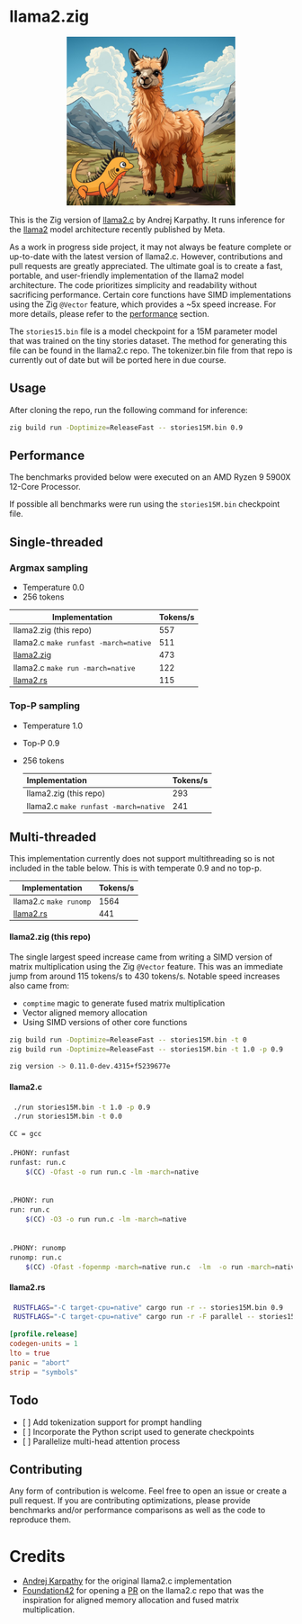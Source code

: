 # llama2.zig

<p align="center">
  <img src="assets/llama_and_ziggy.jpg" width="300" height="300" alt="Cute Llama">
</p>

This is the Zig version of [llama2.c](https://github.com/karpathy/llama2.c) by
Andrej Karpathy. It runs inference for the
[llama2](https://github.com/facebookresearch/llama) model architecture recently
published by Meta.

As a work in progress side project, it may not always be feature complete or
up-to-date with the latest version of llama2.c. However, contributions and pull
requests are greatly appreciated. The ultimate goal is to create a fast,
portable, and user-friendly implementation of the llama2 model architecture.
The code prioritizes simplicity and readability without sacrificing
performance. Certain core functions have SIMD implementations using the Zig
`@Vector` feature, which provides a ~5x speed increase. For more details,
please refer to the [performance](#performance) section.

The `stories15.bin` file is a model checkpoint for a 15M parameter model that
was trained on the tiny stories dataset. The method for generating this file
can be found in the llama2.c repo. The tokenizer.bin file from that repo is
currently out of date but will be ported here in due course.

## Usage

After cloning the repo, run the following command for inference:

```sh
zig build run -Doptimize=ReleaseFast -- stories15M.bin 0.9
```

## Performance

The benchmarks provided below were executed on an AMD Ryzen 9 5900X 12-Core
Processor.

If possible all benchmarks were run using the `stories15M.bin` checkpoint file.

## Single-threaded

### Argmax sampling

- Temperature 0.0
- 256 tokens

| Implementation                                      | Tokens/s |
| --------------------------------------------------- | -------- |
| llama2.zig (this repo)                              | 557      |
| llama2.c `make runfast -march=native`               | 511      |
| [llama2.zig](https://github.com/clebert/llama2.zig) | 473      |
| llama2.c `make run -march=native`                   | 122      |
| [llama2.rs](https://github.com/gaxler/llama2.rs)    | 115      |

### Top-P sampling

- Temperature 1.0
- Top-P 0.9
- 256 tokens

  | Implementation                        | Tokens/s |
  | ------------------------------------- | -------- |
  | llama2.zig (this repo)                | 293      |
  | llama2.c `make runfast -march=native` | 241      |

## Multi-threaded

This implementation currently does not support multithreading so is not
included in the table below. This is with temperate 0.9 and no top-p.

| Implementation                                   | Tokens/s |
| ------------------------------------------------ | -------- |
| llama2.c `make runomp`                           | 1564     |
| [llama2.rs](https://github.com/gaxler/llama2.rs) | 441      |

#### llama2.zig (this repo)

The single largest speed increase came from writing a SIMD version of matrix
multiplication using the Zig `@Vector` feature. This was an immediate jump from
around 115 tokens/s to 430 tokens/s. Notable speed increases also came from:

- `comptime` magic to generate fused matrix multiplication
- Vector aligned memory allocation
- Using SIMD versions of other core functions

```sh
zig build run -Doptimize=ReleaseFast -- stories15M.bin -t 0
zig build run -Doptimize=ReleaseFast -- stories15M.bin -t 1.0 -p 0.9
```

```sh
zig version -> 0.11.0-dev.4315+f5239677e
```

#### llama2.c

```sh
 ./run stories15M.bin -t 1.0 -p 0.9
 ./run stories15M.bin -t 0.0
```

```sh
CC = gcc

.PHONY: runfast
runfast: run.c
	$(CC) -Ofast -o run run.c -lm -march=native


.PHONY: run
run: run.c
	$(CC) -O3 -o run run.c -lm -march=native


.PHONY: runomp
runomp: run.c
	$(CC) -Ofast -fopenmp -march=native run.c  -lm  -o run -march=native
```

#### llama2.rs

```sh
 RUSTFLAGS="-C target-cpu=native" cargo run -r -- stories15M.bin 0.9
 RUSTFLAGS="-C target-cpu=native" cargo run -r -F parallel -- stories15M.bin 0.9
```

```toml
[profile.release]
codegen-units = 1
lto = true
panic = "abort"
strip = "symbols"
```

## Todo

- \[ \] Add tokenization support for prompt handling
- \[ \] Incorporate the Python script used to generate checkpoints
- \[ \] Parallelize multi-head attention process

## Contributing

Any form of contribution is welcome. Feel free to open an issue or create a
pull request. If you are contributing optimizations, please provide benchmarks
and/or performance comparisons as well as the code to reproduce them.

# Credits

- [Andrej Karpathy](https://github.com/karpathy) for the original llama2.c
  implementation
- [Foundation42](https://github.com/Foundation42) for opening a
  [PR](https://github.com/karpathy/llama2.c/pull/94/files) on the llama2.c repo
  that was the inspiration for aligned memory allocation and fused matrix
  multiplication.
